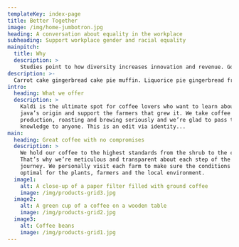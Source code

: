 ```yaml
---
templateKey: index-page
title: Better Together
image: /img/home-jumbotron.jpg
heading: A conversation about equality in the workplace
subheading: Support workplace gender and racial equality
mainpitch:
  title: Why
  description: >
    Studies point to how diversity increases innovation and revenue. Google says the best teams are the ones with high levels of empathy. Let’s start the conversation with gender diversity. Join industry leaders in Ottawa to hear tips and ideas on how you can impact your organization to create an inclusive environment, build collaborative teams and drive innovation. Have open and honest discussions with other leaders about what works and what doesn't, when it comes recruiting, hiring and keeping diverse talent. You’re invited because we think your input is valuable to this conversation. We hope this will be the first of many events where we work together to build stronger connections, learn from each other, and make progress on gender equality at our workplaces. Because we believe we are better together.
description: >-
  Carrot cake gingerbread cake pie muffin. Liquorice pie gingerbread fruitcake caramels sweet donut. Gingerbread cupcake topping candy canes gummi bears powder sugar plum gummies candy canes. Icing powder tart caramels. Apple pie gingerbread jelly-o liquorice cake jujubes fruitcake macaroon. Marzipan chocolate cake cheesecake cake brownie cake chupa chups.
intro:
  heading: What we offer
  description: >
    Kaldi is the ultimate spot for coffee lovers who want to learn about their
    java’s origin and support the farmers that grew it. We take coffee
    production, roasting and brewing seriously and we’re glad to pass that
    knowledge to anyone. This is an edit via identity...
main:
  heading: Great coffee with no compromises
  description: >
    We hold our coffee to the highest standards from the shrub to the cup.
    That’s why we’re meticulous and transparent about each step of the coffee’s
    journey. We personally visit each farm to make sure the conditions are
    optimal for the plants, farmers and the local environment.
  image1:
    alt: A close-up of a paper filter filled with ground coffee
    image: /img/products-grid3.jpg
  image2:
    alt: A green cup of a coffee on a wooden table
    image: /img/products-grid2.jpg
  image3:
    alt: Coffee beans
    image: /img/products-grid1.jpg
---
```


